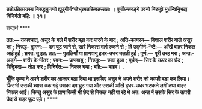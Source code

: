 **ततोऽतिकायस्य निरुद्धमाॢगणो** **ह्युद्गीर्ण²ष्टेभ्र्रमतस्त्वितस्तत: ।** **पूर्णोऽन्तरङ्गे पवनो निरुद्धो** **मूर्धन्विनिॢभद्य विनिर्गतो बहि: ॥ ३१॥** 

शब्दार्थ **** 

**तत:—** **तत्पश्चात्, असुर के गले में शरीर बढ़ा कर मारने के बाद** **; अति-कायस्य—** **विशाल शरीर वाले असुर का** **; निरुद्ध-** **माॢगण:—** **दम घुट जाने से, सारे निकास मार्ग रुकने से** **; हि उद्गीर्ण-²ष्टे:—** **आँखें बाहर निकल आई हुईं** **; भ्रमत: तु इत: तत:—** **पुतलियाँ या प्राणवायु इधर-उधर चलती हुईं** **; पूर्ण:—** **पूरी तरह मरा** **; अन्त:-अङ्गे—** **शरीर के भीतर** **; पवन:—** **प्राणवायु** **;** **निरुद्ध:—** **रुका हुआ** **; मूर्धन्—** **सिर के ऊपर का छेद** **; विनिॢभद्य—** **तोड़ कर** **; विनिर्गत:—** **निकल गया** **; बहि:—** **बाहर।** **.** 

**चूँकि कृष्ण ने अपने शरीर का आकार बढ़ा दिया था इसलिए असुर ने अपने शरीर को** **काफी बड़ा कर लिया। फिर भी उसकी श्वास रुक गई उसका दम घुट गया और उसकी आँखें** **इधर-उधर भटकने लगीं तथा बाहर निकल आईं। किन्तु असुर के प्राण किसी भी छेद से निकल** **नहीं पा रहे थे अत: अन्त में उसके सिर के ऊपरी छेद से बाहर फूट पड़े।** **** 